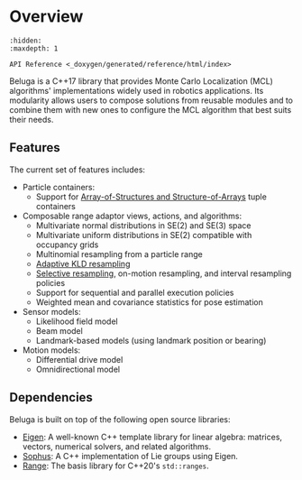 # Overview

```{toctree}
:hidden:
:maxdepth: 1

API Reference <_doxygen/generated/reference/html/index>
```

Beluga is a C++17 library that provides Monte Carlo Localization (MCL) algorithms' implementations widely used in robotics applications.
Its modularity allows users to compose solutions from reusable modules and to combine them with new ones to configure the MCL algorithm
that best suits their needs.

## Features

The current set of features includes:

- Particle containers:
  - Support for [Array-of-Structures and Structure-of-Arrays][aos_soa] tuple containers
- Composable range adaptor views, actions, and algorithms:
  - Multivariate normal distributions in SE(2) and SE(3) space
  - Multivariate uniform distributions in SE(2) compatible with occupancy grids
  - Multinomial resampling from a particle range
  - [Adaptive KLD resampling][fox2001]
  - [Selective resampling][grisetti2007], on-motion resampling, and interval resampling policies
  - Support for sequential and parallel execution policies
  - Weighted mean and covariance statistics for pose estimation
- Sensor models:
  - Likelihood field model
  - Beam model
  - Landmark-based models (using landmark position or bearing)
- Motion models:
  - Differential drive model
  - Omnidirectional model

## Dependencies

Beluga is built on top of the following open source libraries:

- [Eigen](https://gitlab.com/libeigen/eigen): A well-known C++ template library for linear algebra: matrices, vectors, numerical solvers, and related algorithms.
- [Sophus](https://github.com/strasdat/Sophus): A C++ implementation of Lie groups using Eigen.
- [Range](https://github.com/ericniebler/range-v3): The basis library for C++20's `std::ranges`.

[aos_soa]: https://en.wikipedia.org/wiki/AoS_and_SoA
[fox2001]: https://dl.acm.org/doi/10.5555/2980539.2980632
[grisetti2007]: https://doi.org/10.1109/TRO.2006.889486
